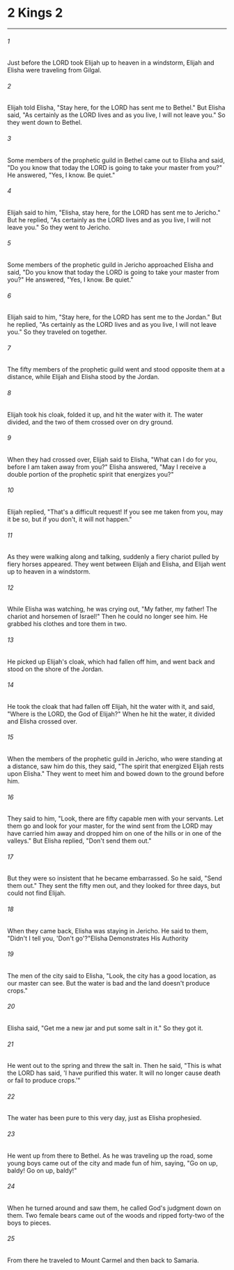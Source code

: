 # 2 Kings 2
***



###### 1 
Just before the LORD took Elijah up to heaven in a windstorm, Elijah and Elisha were traveling from Gilgal. 

###### 2 
Elijah told Elisha, "Stay here, for the LORD has sent me to Bethel." But Elisha said, "As certainly as the LORD lives and as you live, I will not leave you." So they went down to Bethel. 

###### 3 
Some members of the prophetic guild in Bethel came out to Elisha and said, "Do you know that today the LORD is going to take your master from you?" He answered, "Yes, I know. Be quiet." 

###### 4 
Elijah said to him, "Elisha, stay here, for the LORD has sent me to Jericho." But he replied, "As certainly as the LORD lives and as you live, I will not leave you." So they went to Jericho. 

###### 5 
Some members of the prophetic guild in Jericho approached Elisha and said, "Do you know that today the LORD is going to take your master from you?" He answered, "Yes, I know. Be quiet." 

###### 6 
Elijah said to him, "Stay here, for the LORD has sent me to the Jordan." But he replied, "As certainly as the LORD lives and as you live, I will not leave you." So they traveled on together. 

###### 7 
The fifty members of the prophetic guild went and stood opposite them at a distance, while Elijah and Elisha stood by the Jordan. 

###### 8 
Elijah took his cloak, folded it up, and hit the water with it. The water divided, and the two of them crossed over on dry ground. 

###### 9 
When they had crossed over, Elijah said to Elisha, "What can I do for you, before I am taken away from you?" Elisha answered, "May I receive a double portion of the prophetic spirit that energizes you?" 

###### 10 
Elijah replied, "That's a difficult request! If you see me taken from you, may it be so, but if you don't, it will not happen." 

###### 11 
As they were walking along and talking, suddenly a fiery chariot pulled by fiery horses appeared. They went between Elijah and Elisha, and Elijah went up to heaven in a windstorm. 

###### 12 
While Elisha was watching, he was crying out, "My father, my father! The chariot and horsemen of Israel!" Then he could no longer see him. He grabbed his clothes and tore them in two. 

###### 13 
He picked up Elijah's cloak, which had fallen off him, and went back and stood on the shore of the Jordan. 

###### 14 
He took the cloak that had fallen off Elijah, hit the water with it, and said, "Where is the LORD, the God of Elijah?" When he hit the water, it divided and Elisha crossed over. 

###### 15 
When the members of the prophetic guild in Jericho, who were standing at a distance, saw him do this, they said, "The spirit that energized Elijah rests upon Elisha." They went to meet him and bowed down to the ground before him. 

###### 16 
They said to him, "Look, there are fifty capable men with your servants. Let them go and look for your master, for the wind sent from the LORD may have carried him away and dropped him on one of the hills or in one of the valleys." But Elisha replied, "Don't send them out." 

###### 17 
But they were so insistent that he became embarrassed. So he said, "Send them out." They sent the fifty men out, and they looked for three days, but could not find Elijah. 

###### 18 
When they came back, Elisha was staying in Jericho. He said to them, "Didn't I tell you, 'Don't go'?"Elisha Demonstrates His Authority 

###### 19 
The men of the city said to Elisha, "Look, the city has a good location, as our master can see. But the water is bad and the land doesn't produce crops." 

###### 20 
Elisha said, "Get me a new jar and put some salt in it." So they got it. 

###### 21 
He went out to the spring and threw the salt in. Then he said, "This is what the LORD has said, 'I have purified this water. It will no longer cause death or fail to produce crops.'" 

###### 22 
The water has been pure to this very day, just as Elisha prophesied. 

###### 23 
He went up from there to Bethel. As he was traveling up the road, some young boys came out of the city and made fun of him, saying, "Go on up, baldy! Go on up, baldy!" 

###### 24 
When he turned around and saw them, he called God's judgment down on them. Two female bears came out of the woods and ripped forty-two of the boys to pieces. 

###### 25 
From there he traveled to Mount Carmel and then back to Samaria.
